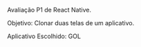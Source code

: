 Avaliação P1 de React Native.

Objetivo: Clonar duas telas de um aplicativo.

Aplicativo Escolhido: GOL

